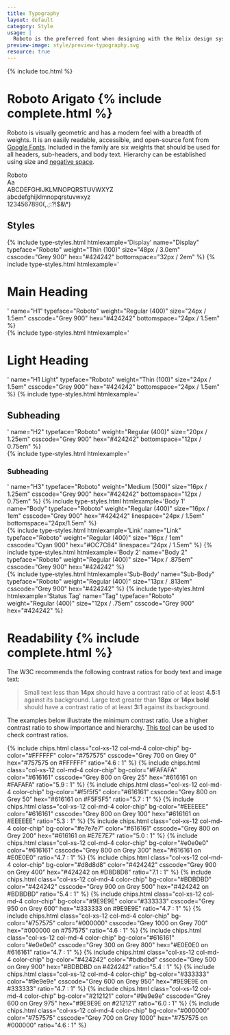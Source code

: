 ```yaml
---
title: Typography
layout: default
category: Style
usage: |
  Roboto is the preferred font when designing with the Helix design system.
preview-image: style/preview-typography.svg
resource: true
---
```


{% include toc.html %}

# Roboto Arigato {% include complete.html %}

Roboto is visually geometric and has a modern feel with a breadth of weights.
It is an easily readable, accessible, and open-source font from
[Google Fonts](https://www.google.com/fonts/specimen/Roboto). Included in the
family are six weights that should be used for all headers, sub-headers, and
body text. Hierarchy can be established using size and
[negative space](http://www.fastcodesign.com/3046656/why-white-space-is-crucial-to-ux-design).

  <div class="tempRobotoIntro">
    <div class="tempRobotoXL">
      Roboto <br> <span class="tempLarger">Aa</span>
    </div>
    <div class="tempRobotoList">
      ABCDEFGHIJKLMNOPQRSTUVWXYZ<br>
      abcdefghijklmnopqrstuvwxyz<br>
      1234567890(,.;:?!$&amp;\*)
    </div>
  </div>

## Styles
<div class="row">
{% include type-styles.html htmlexample='<span class="display-font" style="color: #424242">Display</span>' name="Display" typeface="Roboto" weight="Thin (100)" size="48px / 3.0em" csscode="Grey 900" hex="#424242" bottomspace="32px / 2em" %}
{% include type-styles.html htmlexample='<h1 class="headerDisplayList">Main Heading</h1>' name="H1" typeface="Roboto" weight="Regular (400)" size="24px / 1.5em" csscode="Grey 900" hex="#424242" bottomspace="24px / 1.5em" %}
</div>

<div class="row">
{% include type-styles.html htmlexample='<h1 class="headerDisplayList header-alt">Light Heading</h1>' name="H1 Light" typeface="Roboto" weight="Thin (100)" size="24px / 1.5em" csscode="Grey 900" hex="#424242" bottomspace="24px / 1.5em" %}
{% include type-styles.html htmlexample='<h2 class="headerDisplayList">Subheading</h2>' name="H2" typeface="Roboto" weight="Regular (400)" size="20px / 1.25em" csscode="Grey 900" hex="#424242" bottomspace="12px / 0.75em" %}
</div>

<div class="row">
{% include type-styles.html htmlexample='<h3 class="headerDisplayList">Subheading</h3>' name="H3" typeface="Roboto" weight="Medium (500)" size="16px / 1.25em" csscode="Grey 900" hex="#424242" bottomspace="12px / 0.75em" %}
{% include type-styles.html htmlexample='<span class="body1 headerDisplayList">Body 1</span>' name="Body" typeface="Roboto" weight="Regular (400)" size="16px / 1em" csscode="Grey 900" hex="#424242" linespace="24px / 1.5em" bottomspace="24px/1.5em" %}
</div>

<div class="row">
{% include type-styles.html htmlexample='<a>Link</a>' name="Link" typeface="Roboto" weight="Regular (400)" size="16px / 1em" csscode="Cyan 900" hex="#OC7C84" linespace="24px / 1.5em" %}
{% include type-styles.html htmlexample='<span class="body2 headerDisplayList">Body 2</span>' name="Body 2" typeface="Roboto" weight="Regular (400)" size="14px / .875em" csscode="Grey 900" hex="#424242" %}
</div>

<div class="row">
{% include type-styles.html htmlexample='<span class="subtext headerDisplayList">Sub-Body</span>' name="Sub-Body" typeface="Roboto" weight="Regular (400)" size="13px / .813em" csscode="Grey 900" hex="#424242" %}
{% include type-styles.html htmlexample='<span class="statusTag headerDisplayList">Status Tag</span>' name="Tag" typeface="Roboto" weight="Regular (400)" size="12px / .75em" csscode="Grey 900" hex="#424242" %}
</div>

# Readability {% include complete.html %}

The W3C recommends the following contrast ratios for body text and image text:

>Small text less than **14px** should have a contrast ratio of at least
>**4.5:1** against its background. Large text greater than **18px** or
>**14px bold** should have a contrast ratio of at least **3:1** against its
>background.

The examples below illustrate the minimum contrast ratio. Use a higher contrast
ratio to show importance and hierarchy.
[This tool](http://webaim.org/resources/contrastchecker/) can be used to check
contrast ratios.

<div class="row">
  {% include chips.html class="col-xs-12 col-md-4 color-chip" bg-color="#FFFFFF" color="#757575" csscode="Grey 700 on Grey 0" hex="#757575 on #FFFFFF" ratio="4.6 : 1" %}
  {% include chips.html class="col-xs-12 col-md-4 color-chip" bg-color="#FAFAFA" color="#616161" csscode="Grey 800 on Grey 25" hex="#616161 on #FAFAFA" ratio="5.9 : 1" %}
  {% include chips.html class="col-xs-12 col-md-4 color-chip" bg-color="#f5f5f5" color="#616161" csscode="Grey 800 on Grey 50" hex="#616161 on #F5F5F5" ratio="5.7 : 1" %}
  {% include chips.html class="col-xs-12 col-md-4 color-chip" bg-color="#EEEEEE" color="#616161" csscode="Grey 800 on Grey 100" hex="#616161 on #EEEEEE" ratio="5.3 : 1" %}
  {% include chips.html class="col-xs-12 col-md-4 color-chip" bg-color="#e7e7e7" color="#616161" csscode="Grey 800 on Grey 200" hex="#616161 on #E7E7E7" ratio="5.0 : 1" %}
  {% include chips.html class="col-xs-12 col-md-4 color-chip" bg-color="#e0e0e0" color="#616161" csscode="Grey 800 on Grey 300" hex="#616161 on #E0E0E0" ratio="4.7 : 1" %}
  {% include chips.html class="col-xs-12 col-md-4 color-chip" bg-color="#d8d8d8" color="#424242" csscode="Grey 900 on Grey 400" hex="#424242 on #D8D8D8" ratio="7.1 : 1" %}
  {% include chips.html class="col-xs-12 col-md-4 color-chip" bg-color="#BDBDBD" color="#424242" csscode="Grey 900 on Grey 500" hex="#424242 on #BDBDBD" ratio="5.4 : 1" %}
  {% include chips.html class="col-xs-12 col-md-4 color-chip" bg-color="#9E9E9E" color="#333333" csscode="Grey 950 on Grey 600" hex="#333333 on #9E9E9E" ratio="4.7 : 1" %}
  {% include chips.html class="col-xs-12 col-md-4 color-chip" bg-color="#757575" color="#000000" csscode="Grey 1000 on Grey 700" hex="#000000 on #757575" ratio="4.6 : 1" %}
  {% include chips.html class="col-xs-12 col-md-4 color-chip" bg-color="#616161" color="#e0e0e0" csscode="Grey 300 on Grey 800" hex="#E0E0E0 on #616161" ratio="4.7 : 1" %}
  {% include chips.html class="col-xs-12 col-md-4 color-chip" bg-color="#424242" color="#bdbdbd" csscode="Grey 500 on Grey 900" hex="#BDBDBD on #424242" ratio="5.4 : 1" %}
  {% include chips.html class="col-xs-12 col-md-4 color-chip" bg-color="#333333" color="#9e9e9e" csscode="Grey 600 on Grey 950" hex="#9E9E9E on #333333" ratio="4.7 : 1" %}
  {% include chips.html class="col-xs-12 col-md-4 color-chip" bg-color="#212121" color="#9e9e9e" csscode="Grey 600 on Grey 975" hex="#9E9E9E on #212121" ratio="6.0 : 1" %}
  {% include chips.html class="col-xs-12 col-md-4 color-chip" bg-color="#000000" color="#757575" csscode="Grey 700 on Grey 1000" hex="#757575 on #000000" ratio="4.6 : 1" %}
</div>
